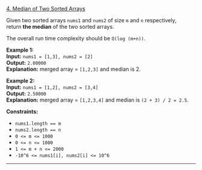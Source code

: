 [4. Median of Two Sorted Arrays](https://leetcode.com/problems/median-of-two-sorted-arrays/)

Given two sorted arrays `nums1` and `nums2` of size `m` and `n` respectively, return **the median** of the two sorted arrays.

The overall run time complexity should be `O(log (m+n))`.

**Example 1:**  
**Input:** `nums1 = [1,3], nums2 = [2]`  
**Output:** `2.00000`  
**Explanation:** merged array = `[1,2,3]` and median is 2.

**Example 2:**  
**Input:** `nums1 = [1,2], nums2 = [3,4]`  
**Output:** `2.50000`  
**Explanation:** merged array = `[1,2,3,4]` and median is `(2 + 3) / 2 = 2.5`.

**Constraints:**
- `nums1.length == m`
- `nums2.length == n`
- `0 <= m <= 1000`
- `0 <= n <= 1000`
- `1 <= m + n <= 2000`
- `-10^6 <= nums1[i], nums2[i] <= 10^6`

---


